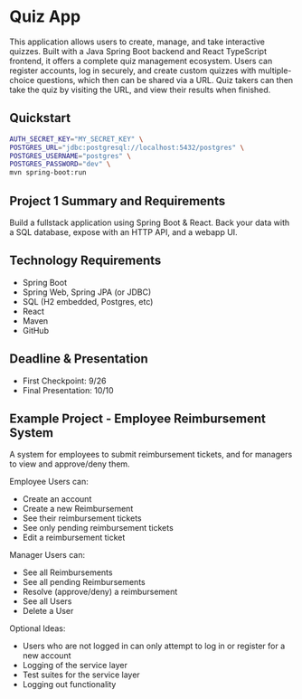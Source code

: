 # Quiz App

This application allows users to create, manage, and take interactive quizzes. Built with a Java Spring Boot backend and React TypeScript frontend, it offers a complete quiz management ecosystem. Users can register accounts, log in securely, and create custom quizzes with multiple-choice questions, which then can be shared via a URL. Quiz takers can then take the quiz by visiting the URL, and view their results when finished.

## Quickstart

```bash
AUTH_SECRET_KEY="MY_SECRET_KEY" \
POSTGRES_URL="jdbc:postgresql://localhost:5432/postgres" \
POSTGRES_USERNAME="postgres" \
POSTGRES_PASSWORD="dev" \
mvn spring-boot:run
```

## Project 1 Summary and Requirements

Build a fullstack application using Spring Boot & React. Back your data with a SQL database, expose with an HTTP API, and a webapp UI.

## Technology Requirements

- Spring Boot
- Spring Web, Spring JPA (or JDBC)
- SQL (H2 embedded, Postgres, etc)
- React
- Maven
- GitHub

## Deadline & Presentation

- First Checkpoint: 9/26
- Final Presentation: 10/10

## Example Project - Employee Reimbursement System

A system for employees to submit reimbursement tickets, and for managers to view and approve/deny them.

Employee Users can:

- Create an account
- Create a new Reimbursement
- See their reimbursement tickets
- See only pending reimbursement tickets
- Edit a reimbursement ticket

Manager Users can:

- See all Reimbursements
- See all pending Reimbursements
- Resolve (approve/deny) a reimbursement
- See all Users
- Delete a User

Optional Ideas:

- Users who are not logged in can only attempt to log in or register for a new account
- Logging of the service layer
- Test suites for the service layer
- Logging out functionality
